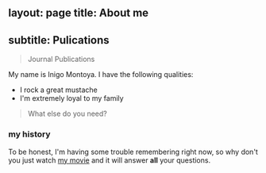 layout: page
title: About me
---
subtitle: Pulications
---

> Journal Publications

My name is Inigo Montoya. I have the following qualities:

- I rock a great mustache
- I'm extremely loyal to my family

>What else do you need?

### my history

To be honest, I'm having some trouble remembering right now, so why don't you just watch [my movie](http://en.wikipedia.org/wiki/The_Princess_Bride_%28film%29) and it will answer **all** your questions.
